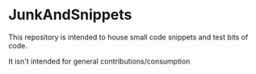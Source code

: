 JunkAndSnippets
===============

This repository is intended to house small code snippets and test bits of code. 

It isn't intended for general contributions/consumption
